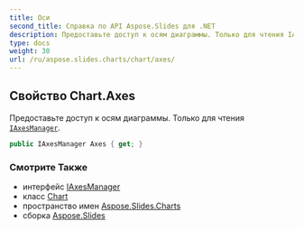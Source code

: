 ```yaml
---
title: Оси
second_title: Справка по API Aspose.Slides для .NET
description: Предоставьте доступ к осям диаграммы. Только для чтения IAxesManager aspose.slides.charts/iaxesmanager.
type: docs
weight: 30
url: /ru/aspose.slides.charts/chart/axes/
---
```


## Свойство Chart.Axes

Предоставьте доступ к осям диаграммы. Только для чтения [`IAxesManager`](../../iaxesmanager).

```csharp
public IAxesManager Axes { get; }
```

### Смотрите Также

* интерфейс [IAxesManager](../../iaxesmanager)
* класс [Chart](../../chart)
* пространство имен [Aspose.Slides.Charts](../../chart)
* сборка [Aspose.Slides](../../../)

<!-- DO NOT EDIT: сгенерировано xmldocmd для Aspose.Slides.dll -->
